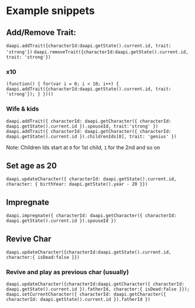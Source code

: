 # Example snippets

## Add/Remove Trait:
`daapi.addTrait({characterId:daapi.getState().current.id, trait: 'strong'})`
`daapi.removeTrait({characterId:daapi.getState().current.id, trait: 'strong'})`
### x10
`(function() { for(var i = 0; i < 10; i++) { daapi.addTrait({characterId:daapi.getState().current.id, trait: 'strong'}); } })()`
### Wife & kids
`daapi.addTrait({ characterId: daapi.getCharacter({ characterId: daapi.getState().current.id }).spouseId, trait:'strong' })`
`daapi.addTrait({ characterId: daapi.getCharacter({ characterId: daapi.getState().current.id }).childrenIds[0], trait: 'genius' })`

Note: Children Ids start at `0` for 1st child, `1` for the 2nd and so on

## Set age as 20
`daapi.updateCharacter({ characterId: daapi.getState().current.id, character: { birthYear: daapi.getState().year - 20 }})`

## Impregnate
`daapi.impregnate({ characterId: daapi.getCharacter({ characterId: daapi.getState().current.id }).spouseId })`


## Revive Char
`daapi.updateCharacter({characterId:daapi.getState().current.id, character:{ isDead:false }})`
### Revive and play as previous char (usually)
`daapi.updateCharacter({characterId:daapi.getCharacter({ characterId: daapi.getState().current.id }).fatherId, character:{ isDead:false }}); daapi.setCurrentCharacter({ characterId: daapi.getCharacter({ characterId: daapi.getState().current.id }).fatherId })`
